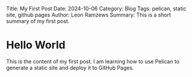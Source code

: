 Title: My First Post
Date: 2024-10-06
Category: Blog
Tags: pelican, static site, github pages
Author: Leon Ramzews
Summary: This is a short summary of my first post.


# Hello World

This is the content of my first post. I am learning how to use Pelican to generate a static site and deploy it to GitHub Pages.